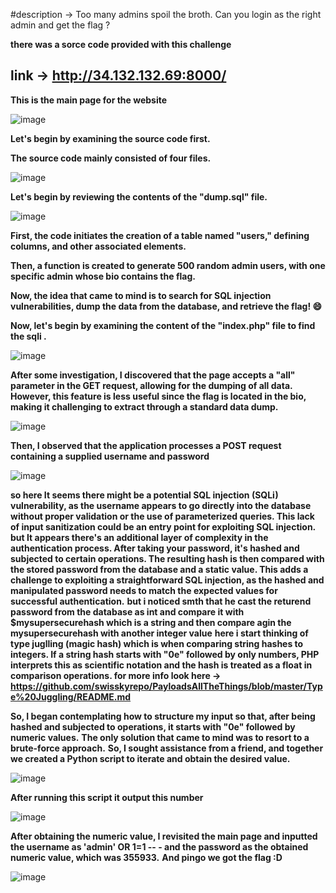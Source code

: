 #description -> Too many admins spoil the broth. Can you login as the right admin and get the flag ?

**there was a sorce code provided with this challenge**

## link -> http://34.132.132.69:8000/

**This is the main page for the website**

![image](https://github.com/qlashx/ctf_writeups/assets/106611511/d622f991-682a-4b00-9c1d-022eec4e5f83)

**Let's begin by examining the source code first.**

**The source code mainly consisted of four files.**

![image](https://github.com/qlashx/ctf_writeups/assets/106611511/288e6a9f-8121-43cf-8b02-fee3d6ea96fb)

**Let's begin by reviewing the contents of the "dump.sql" file.**

![image](https://github.com/qlashx/ctf_writeups/assets/106611511/1c5ddf28-abb8-4298-8d56-c86eb6c4f8bc)

**First, the code initiates the creation of a table named "users," defining columns, and other associated elements.**

**Then, a function is created to generate 500 random admin users, with one specific admin whose bio contains the flag.** 

**Now, the idea that came to mind is to search for SQL injection vulnerabilities, dump the data from the database, and retrieve the flag! 😄**

**Now, let's begin by examining the content of the "index.php" file to find the sqli .**

![image](https://github.com/qlashx/ctf_writeups/assets/106611511/7806de29-5758-4b49-9802-a0bcd004b19c)

**After some investigation, I discovered that the page accepts a "all" parameter in the GET request, allowing for the dumping of all data. However, this feature is less useful since the flag is located in the bio, making it challenging to extract through a standard data dump.**

![image](https://github.com/qlashx/ctf_writeups/assets/106611511/1d0b0ddd-68b2-4ca1-9c18-238283249e2d)

**Then, I observed that the application processes a POST request containing a supplied username and password**

![image](https://github.com/qlashx/ctf_writeups/assets/106611511/4a1cec47-f70c-4f30-bb97-5aded8e27194)

**so here It seems there might be a potential SQL injection (SQLi) vulnerability, as the username appears to go directly into the database without proper validation or the use of parameterized queries. This lack of input sanitization could be an entry point for exploiting SQL injection.**
**but It appears there's an additional layer of complexity in the authentication process. After taking your password, it's hashed and subjected to certain operations. The resulting hash is then compared with the stored password from the database and a static value. This adds a challenge to exploiting a straightforward SQL injection, as the hashed and manipulated password needs to match the expected values for successful authentication.**
**but i noticed smth that he cast the returend password from the database as int and compare it with $mysupersecurehash which is a string and then compare agin the mysupersecurehash with another integer value**
**here i start thinking of type juglling (magic hash) which is when comparing string hashes to integers. If a string hash starts with "0e" followed by only numbers, PHP interprets this as scientific notation and the hash is treated as a float in comparison operations. for more info look here -> https://github.com/swisskyrepo/PayloadsAllTheThings/blob/master/Type%20Juggling/README.md**

**So, I began contemplating how to structure my input so that, after being hashed and subjected to operations, it starts with "0e" followed by numeric values.**
**The only solution that came to mind was to resort to a brute-force approach.**
**So, I sought assistance from a friend, and together we created a Python script to iterate and obtain the desired value.**

![image](https://github.com/qlashx/ctf_writeups/assets/106611511/0c1debf7-515c-4c73-8364-7b76d782b224)

**After running this script it output this number**

![image](https://github.com/qlashx/ctf_writeups/assets/106611511/d69a663a-7263-4dd7-ad24-04ec3ae6adce)

**After obtaining the numeric value, I revisited the main page and inputted the username as 'admin' OR 1=1 -- - and the password as the obtained numeric value, which was 355933.**
**And pingo we got the flag :D**

![image](https://github.com/qlashx/ctf_writeups/assets/106611511/f236d4ff-17eb-4270-bfbe-8e625fbc0464)






